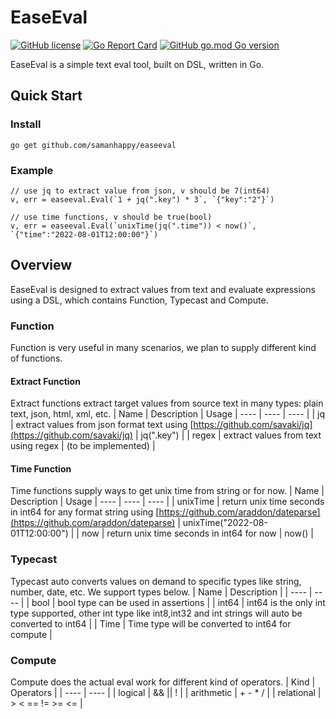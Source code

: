 # EaseEval
[![GitHub license](https://img.shields.io/github/license/samanhappy/easeeval)](https://github.com/samanhappy/easeeval/blob/main/LICENSE)
[![Go Report Card](https://goreportcard.com/badge/github.com/samanhappy/easeeval)](https://goreportcard.com/report/github.com/samanhappy/easeeval)
[![GitHub go.mod Go version](https://img.shields.io/github/go-mod/go-version/samanhappy/easeeval)](https://github.com/samanhappy/easeeval/blob/main/go.mod)

EaseEval is a simple text eval tool, built on DSL, written in Go.

## Quick Start
### Install
```
go get github.com/samanhappy/easeeval
```
### Example
```
// use jq to extract value from json, v should be 7(int64)
v, err = easeeval.Eval(`1 + jq(".key") * 3`, `{"key":"2"}`)

// use time functions, v should be true(bool)
v, err = easeeval.Eval(`unixTime(jq(".time")) < now()`, `{"time":"2022-08-01T12:00:00"}`)
```

## Overview
EaseEval is designed to extract values from text and evaluate expressions using a DSL, which contains Function, Typecast and Compute.

### Function
Function is very useful in many scenarios, we plan to supply different kind of functions.
#### Extract Function
Extract functions extract target values from source text in many types: plain text, json, html, xml, etc.
|  Name   |  Description | Usage
|  ----  | ----  | ----  |
| jq | extract values from json format text using [https://github.com/savaki/jq](https://github.com/savaki/jq) | jq(".key") |
| regex | extract values from text using regex | (to be implemented) | 
#### Time Function
Time functions supply ways to get unix time from string or for now.
|  Name   |  Description | Usage
|  ----  | ----  | ----  |
| unixTime | return unix time seconds in int64 for any format string using [https://github.com/araddon/dateparse](https://github.com/araddon/dateparse) | unixTime("2022-08-01T12:00:00") |
| now | return unix time seconds in int64 for now | now() | 
### Typecast
Typecast auto converts values on demand to specific types like string, number, date, etc. We support types below.
|  Name   |  Description |
|  ----  | ----  |
| bool | bool type can be used in assertions |
| int64 | int64 is the only int type supported, other int type like int8,int32 and int strings will auto be converted to int64 |
| Time | Time type will be converted to int64 for compute |
### Compute
Compute does the actual eval work for different kind of operators. 
|  Kind   |  Operators |
|  ----  | ----  |
| logical | && \|\| ! |
| arithmetic | + - * / |
| relational | > < == != >= <= |
